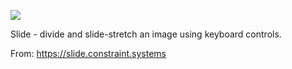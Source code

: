 ![](https://db-feed.s3.amazonaws.com/legacy/slide-1572445868809.gif)

Slide - divide and slide-stretch an image using keyboard controls.

From: https://slide.constraint.systems